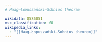 ```yaml
---
# Haag–Łopuszański–Sohnius theorem

wikidata: Q586051
msc_classification: 00
wikipedia_links:
  - "[[Haag–Łopuszański–Sohnius theorem]]"
---
```

